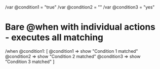 /var @condition1 = "true"
/var @condition2 = ""
/var @condition3 = "yes"

# Bare @when with individual actions - executes all matching
/when @condition1: [
  @condition1 => show "Condition 1 matched"
  @condition2 => show "Condition 2 matched"
  @condition3 => show "Condition 3 matched"
]